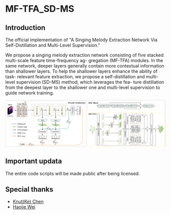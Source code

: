 # MF-TFA_SD-MS
## Introduction
The official implementation of "A Singing Melody Extraction Network Via Self-Distillation and Multi-Level Supervision."

We propose a singing melody extraction network
consisting of five stacked multi-scale feature time-frequency ag-
gregation (MF-TFA) modules. In the same network, deeper layers
generally contain more contextual information than shallower
layers. To help the shallower layers enhance the ability of task-
relevant feature extraction, we propose a self-distillation and
multi-level supervision (SD-MS) method, which leverages the fea-
ture distillation from the deepest layer to the shallower one and
multi-level supervision to guide network training. 

<img src="./overall.png">

## Important updata
The entire code scripts will be made public after being licensed.

## Special thanks

- [Knut(Ke) Chen](https://github.com/KnutKeChen)
- [Haojie Wei](https://github.com/Dream-High)

